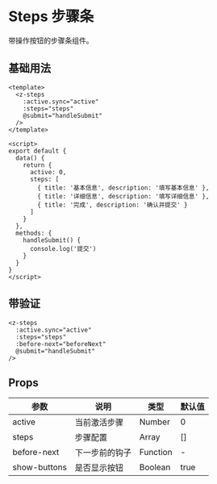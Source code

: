 # Steps 步骤条

带操作按钮的步骤条组件。

## 基础用法

```vue
<template>
  <z-steps
    :active.sync="active"
    :steps="steps"
    @submit="handleSubmit"
  />
</template>

<script>
export default {
  data() {
    return {
      active: 0,
      steps: [
        { title: '基本信息', description: '填写基本信息' },
        { title: '详细信息', description: '填写详细信息' },
        { title: '完成', description: '确认并提交' }
      ]
    }
  },
  methods: {
    handleSubmit() {
      console.log('提交')
    }
  }
}
</script>
```

## 带验证

```vue
<z-steps
  :active.sync="active"
  :steps="steps"
  :before-next="beforeNext"
  @submit="handleSubmit"
/>
```

## Props

| 参数 | 说明 | 类型 | 默认值 |
| --- | --- | --- | --- |
| active | 当前激活步骤 | Number | 0 |
| steps | 步骤配置 | Array | [] |
| before-next | 下一步前的钩子 | Function | - |
| show-buttons | 是否显示按钮 | Boolean | true |
